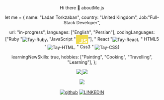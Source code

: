 <div align="center">
 Hi there 👋
 aboutMe.js
 <div align="center">

let me = {
name: "Ladan Torkzaban",
country: "United Kingdom",
Job:"Full-Stack Developer",
  

url: "in-progress",
languages: ["English", "Persian"],
codingLanguages: ["Ruby "<img align="center" alt="Tay-Ruby" height="30" width="40" src="https://cdn.jsdelivr.net/gh/devicons/devicon/icons/ruby/ruby-original.svg">, "JavaScript "<img align="center" alt="Tay-Js" height="30" width="40" src="https://raw.githubusercontent.com/devicons/devicon/master/icons/javascript/javascript-plain.svg">"], " React "<img align="center" alt ="Tay-React" height="30" width="40" src="https://cdn.jsdelivr.net/gh/devicons/devicon/icons/react/react-original.svg">, " HTML5 "  <img align="center" alt="Tay-HTML" height="30" width="40" src="https://cdn.jsdelivr.net/gh/devicons/devicon/icons/html5/html5-original.svg">, " Css3 "   <img align="center" alt="Tay-CSS" height="30" width="40"  src="https://cdn.jsdelivr.net/gh/devicons/devicon/icons/css3/css3-original.svg" />}

learningNewSkills: true,
hobbies: ["Painting",  "Cooking", "Travelling", "Learning"],
 };
                                          
<!--
**ladantork/ladantork** is a ✨ _special_ ✨ repository because its `README.md` (this file) appears on your GitHub profile.

-->
 <div align="center">
  <a href="http://www.github.com/ladan">
    <img height="150em" src="https://github-readme-stats.vercel.app/api?username=ladantork&show_icons=true&theme=dracula&include_all_commits=true"/>
    <img height="150em" src="https://github-readme-stats.vercel.app/api/top-langs/?username=ladantork&layout=compact&theme=dracula&langs_count=7"/>
  </a>

</div>

![](https://komarev.com/ghpvc/?username=your-github-ladantork&color=dc143c)


[![github](https://img.shields.io/badge/GitHub-000000?style=for-the-badge&logo=GitHub&logoColor=white)](https://github.com/ladantork ) [![LINKEDIN](https://img.shields.io/badge/LinkedIn-0077B5?style=for-the-badge&logo=linkedin&logoColor=white)](https://www.linkedin.com/in/ladan-torkzaban-97867259/)


